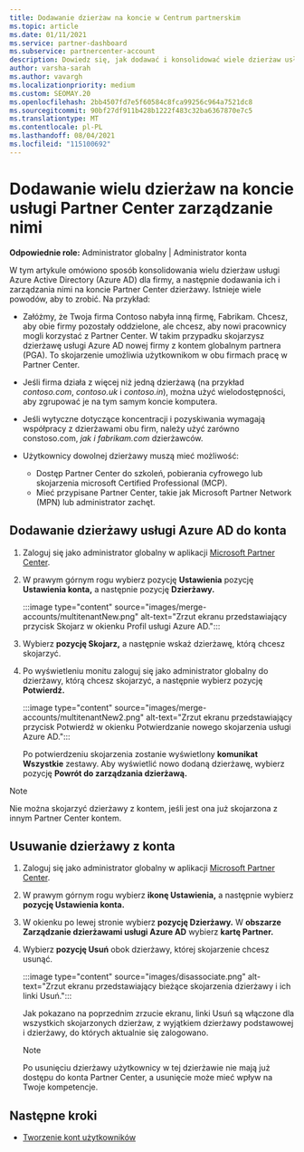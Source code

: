 ```yaml
---
title: Dodawanie dzierżaw na koncie w Centrum partnerskim
ms.topic: article
ms.date: 01/11/2021
ms.service: partner-dashboard
ms.subservice: partnercenter-account
description: Dowiedz się, jak dodawać i konsolidować wiele dzierżaw usługi Azure AD Partner Center konta usługi Azure AD oraz jak nimi zarządzać, i dowiedz się, dlaczego warto to zrobić.
author: varsha-sarah
ms.author: vavargh
ms.localizationpriority: medium
ms.custom: SEOMAY.20
ms.openlocfilehash: 2bb4507fd7e5f60584c8fca99256c964a7521dc8
ms.sourcegitcommit: 90bf27df911b428b1222f483c32ba6367870e7c5
ms.translationtype: MT
ms.contentlocale: pl-PL
ms.lasthandoff: 08/04/2021
ms.locfileid: "115100692"
---
```

# <a name="add-and-manage-multiple-tenants-in-your-partner-center-account"></a>Dodawanie wielu dzierżaw na koncie usługi Partner Center zarządzanie nimi


**Odpowiednie role:** Administrator globalny | Administrator konta

W tym artykule omówiono sposób konsolidowania wielu dzierżaw usługi Azure Active Directory (Azure AD) dla firmy, a następnie dodawania ich i zarządzania nimi na koncie Partner Center dzierżawy. Istnieje wiele powodów, aby to zrobić. Na przykład:

- Załóżmy, że Twoja firma Contoso nabyła inną firmę, Fabrikam. Chcesz, aby obie firmy pozostały oddzielone, ale chcesz, aby nowi pracownicy mogli korzystać z Partner Center. W takim przypadku skojarzysz dzierżawę usługi Azure AD nowej firmy z kontem globalnym partnera (PGA). To skojarzenie umożliwia użytkownikom w obu firmach pracę w Partner Center.

- Jeśli firma działa z więcej niż jedną dzierżawą (na przykład *contoso.com*, *contoso.uk* i *contoso.in*), można użyć wielodostępności, aby zgrupować je na tym samym koncie komputera.

- Jeśli wytyczne dotyczące koncentracji i pozyskiwania wymagają współpracy z dzierżawami  obu firm, należy użyć zarówno constoso.com, *jak i fabrikam.com* dzierżawców.

- Użytkownicy dowolnej dzierżawy muszą mieć możliwość:
    * Dostęp Partner Center do szkoleń, pobierania cyfrowego lub skojarzenia microsoft Certified Professional (MCP).
    * Mieć przypisane Partner Center, takie jak Microsoft Partner Network (MPN) lub administrator zachęt.

## <a name="add-an-azure-ad-tenant-to-your-account"></a>Dodawanie dzierżawy usługi Azure AD do konta

1. Zaloguj się jako administrator globalny w aplikacji [Microsoft Partner Center](https://partner.microsoft.com/dashboard).

1. W prawym górnym rogu wybierz pozycję **Ustawienia** pozycję **Ustawienia konta,** a następnie pozycję **Dzierżawy.**
 
   :::image type="content" source="images/merge-accounts/multitenantNew.png" alt-text="Zrzut ekranu przedstawiający przycisk Skojarz w okienku Profil usługi Azure AD."::: 

1. Wybierz **pozycję Skojarz,** a następnie wskaż dzierżawę, którą chcesz skojarzyć.

1. Po wyświetleniu monitu zaloguj się jako administrator globalny do dzierżawy, którą chcesz skojarzyć, a następnie wybierz pozycję **Potwierdź.** 

   :::image type="content" source="images/merge-accounts/multitenantNew2.png" alt-text="Zrzut ekranu przedstawiający przycisk Potwierdź w okienku Potwierdzanie nowego skojarzenia usługi Azure AD."::: 

   Po potwierdzeniu skojarzenia zostanie wyświetlony **komunikat Wszystkie** zestawy. Aby wyświetlić nowo dodaną dzierżawę, wybierz pozycję **Powrót do zarządzania dzierżawą.** 
 
>[!NOTE]
>Nie można skojarzyć dzierżawy z kontem, jeśli jest ona już skojarzona z innym Partner Center kontem.


## <a name="remove-a-tenant-from-your-account"></a>Usuwanie dzierżawy z konta
 
1. Zaloguj się jako administrator globalny w aplikacji [Microsoft Partner Center](https://partner.microsoft.com/dashboard).

1. W prawym górnym rogu wybierz **ikonę Ustawienia,** a następnie wybierz **pozycję Ustawienia konta.**

1. W okienku po lewej stronie wybierz **pozycję Dzierżawy.** W **obszarze Zarządzanie dzierżawami usługi Azure AD** wybierz **kartę Partner.**
 
1. Wybierz **pozycję Usuń** obok dzierżawy, której skojarzenie chcesz usunąć.

   :::image type="content" source="images/disassociate.png" alt-text="Zrzut ekranu przedstawiający bieżące skojarzenia dzierżawy i ich linki Usuń.":::

   Jak pokazano na poprzednim  zrzucie ekranu, linki Usuń są włączone dla wszystkich skojarzonych dzierżaw, z wyjątkiem dzierżawy podstawowej i dzierżawy, do których aktualnie się zalogowano. 

   > [!NOTE]   
   > Po usunięciu dzierżawy użytkownicy w tej dzierżawie nie mają już dostępu do konta Partner Center, a usunięcie może mieć wpływ na Twoje kompetencje. 

## <a name="next-steps"></a>Następne kroki

- [Tworzenie kont użytkowników](create-user-accounts-and-set-permissions.md)






